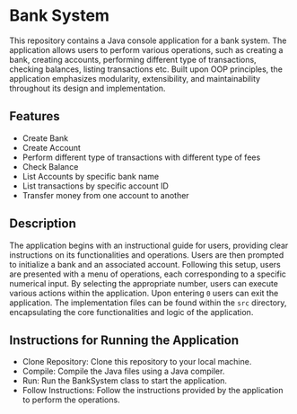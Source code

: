 # Bank System

This repository contains a Java console application for a bank system. The application allows users to perform various operations, such as creating a bank, creating accounts, performing different type of transactions, checking balances, listing transactions etc. Built upon OOP principles, the application emphasizes modularity, extensibility, and maintainability throughout its design and implementation.

## Features

- Create Bank
- Create Account
- Perform different type of transactions with different type of fees
- Check Balance
- List Accounts by specific bank name
- List transactions by specific account ID
- Transfer money from one account to another

## Description

The application begins with an instructional guide for users, providing clear instructions on its functionalities and operations. Users are then prompted to initialize a bank and an associated account. Following this setup, users are presented with a menu of operations, each corresponding to a specific numerical input. By selecting the appropriate number, users can execute various actions within the application. Upon entering ``0`` users can exit the application. The implementation files can be found within the ``src`` directory, encapsulating the core functionalities and logic of the application.

## Instructions for Running the Application

- Clone Repository: Clone this repository to your local machine.
- Compile: Compile the Java files using a Java compiler.
- Run: Run the BankSystem class to start the application.
- Follow Instructions: Follow the instructions provided by the application to perform the operations.
